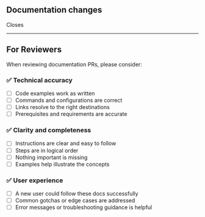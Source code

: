 ## Documentation changes

<!-- Brief description of what's being updated -->

Closes <!-- Linear ticket or GitHub issue -->

---

## For Reviewers

When reviewing documentation PRs, please consider:

### ✅ Technical accuracy
- [ ] Code examples work as written
- [ ] Commands and configurations are correct
- [ ] Links resolve to the right destinations
- [ ] Prerequisites and requirements are accurate

### ✅ Clarity and completeness
- [ ] Instructions are clear and easy to follow
- [ ] Steps are in logical order
- [ ] Nothing important is missing
- [ ] Examples help illustrate the concepts

### ✅ User experience
- [ ] A new user could follow these docs successfully
- [ ] Common gotchas or edge cases are addressed
- [ ] Error messages or troubleshooting guidance is helpful
